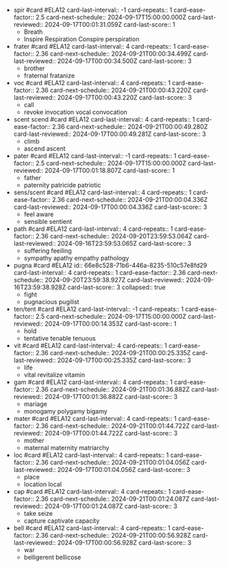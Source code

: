 - spir #card #ELA12
  card-last-interval:: -1
  card-repeats:: 1
  card-ease-factor:: 2.5
  card-next-schedule:: 2024-09-17T15:00:00.000Z
  card-last-reviewed:: 2024-09-17T00:01:31.059Z
  card-last-score:: 1
	- Breath
	- Inspire Respiration Conspire perspiration
- frater #card #ELA12
  card-last-interval:: 4
  card-repeats:: 1
  card-ease-factor:: 2.36
  card-next-schedule:: 2024-09-21T00:00:34.499Z
  card-last-reviewed:: 2024-09-17T00:00:34.500Z
  card-last-score:: 3
	- brother
	- fraternal fratanize
- voc #card #ELA12
  card-last-interval:: 4
  card-repeats:: 1
  card-ease-factor:: 2.36
  card-next-schedule:: 2024-09-21T00:00:43.220Z
  card-last-reviewed:: 2024-09-17T00:00:43.220Z
  card-last-score:: 3
	- call
	- revoke invocation vocal convocation
- scent scend #card #ELA12
  card-last-interval:: 4
  card-repeats:: 1
  card-ease-factor:: 2.36
  card-next-schedule:: 2024-09-21T00:00:49.280Z
  card-last-reviewed:: 2024-09-17T00:00:49.281Z
  card-last-score:: 3
	- climb
	- ascend ascent
- pater #card #ELA12
  card-last-interval:: -1
  card-repeats:: 1
  card-ease-factor:: 2.5
  card-next-schedule:: 2024-09-17T15:00:00.000Z
  card-last-reviewed:: 2024-09-17T00:01:18.807Z
  card-last-score:: 1
	- father
	- paternity patricide patriotic
- sens/scent #card #ELA12
  card-last-interval:: 4
  card-repeats:: 1
  card-ease-factor:: 2.36
  card-next-schedule:: 2024-09-21T00:00:04.336Z
  card-last-reviewed:: 2024-09-17T00:00:04.336Z
  card-last-score:: 3
	- feel aware
	- sensible sentient
- path #card #ELA12
  card-last-interval:: 4
  card-repeats:: 1
  card-ease-factor:: 2.36
  card-next-schedule:: 2024-09-20T23:59:53.064Z
  card-last-reviewed:: 2024-09-16T23:59:53.065Z
  card-last-score:: 3
	- suffering feeiling
	- sympathy apathy  empathy pathology
- pugna #card #ELA12
  id:: 66e8c528-71b6-446a-8235-510c57e8fd29
  card-last-interval:: 4
  card-repeats:: 1
  card-ease-factor:: 2.36
  card-next-schedule:: 2024-09-20T23:59:38.927Z
  card-last-reviewed:: 2024-09-16T23:59:38.928Z
  card-last-score:: 3
  collapsed:: true
	- fight
	- pugnacious pugilist
- ten/tent #card #ELA12
  card-last-interval:: -1
  card-repeats:: 1
  card-ease-factor:: 2.5
  card-next-schedule:: 2024-09-17T15:00:00.000Z
  card-last-reviewed:: 2024-09-17T00:00:14.353Z
  card-last-score:: 1
	- hold
	- tentative tenable tenuous
- vit #card #ELA12
  card-last-interval:: 4
  card-repeats:: 1
  card-ease-factor:: 2.36
  card-next-schedule:: 2024-09-21T00:00:25.335Z
  card-last-reviewed:: 2024-09-17T00:00:25.335Z
  card-last-score:: 3
	- life
	- vital revitalize vitamin
- gam #card #ELA12
  card-last-interval:: 4
  card-repeats:: 1
  card-ease-factor:: 2.36
  card-next-schedule:: 2024-09-21T00:01:36.882Z
  card-last-reviewed:: 2024-09-17T00:01:36.882Z
  card-last-score:: 3
	- mariage
	- monogamy polygamy bigamy
- mater #card #ELA12
  card-last-interval:: 4
  card-repeats:: 1
  card-ease-factor:: 2.36
  card-next-schedule:: 2024-09-21T00:01:44.722Z
  card-last-reviewed:: 2024-09-17T00:01:44.722Z
  card-last-score:: 3
	- mother
	- maternal maternity matriarchy
- loc #card #ELA12
  card-last-interval:: 4
  card-repeats:: 1
  card-ease-factor:: 2.36
  card-next-schedule:: 2024-09-21T00:01:04.056Z
  card-last-reviewed:: 2024-09-17T00:01:04.056Z
  card-last-score:: 3
	- place
	- location local
- cap #card #ELA12
  card-last-interval:: 4
  card-repeats:: 1
  card-ease-factor:: 2.36
  card-next-schedule:: 2024-09-21T00:01:24.087Z
  card-last-reviewed:: 2024-09-17T00:01:24.087Z
  card-last-score:: 3
	- take seize
	- capture captivate capacity
- bell #card #ELA12
  card-last-interval:: 4
  card-repeats:: 1
  card-ease-factor:: 2.36
  card-next-schedule:: 2024-09-21T00:00:56.928Z
  card-last-reviewed:: 2024-09-17T00:00:56.928Z
  card-last-score:: 3
	- war
	- belligerent bellicose
